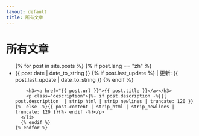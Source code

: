 ```yaml
---
layout: default
title: 所有文章
---
```


<div id="articles">
  <h1>所有文章</h1>
  <ul class="posts noList">
    {% for post in site.posts %}
      {% if post.lang == "zh" %}
      <li>
      	<span class="date">{{ post.date | date_to_string }}</span>
        <!-- add update time -->
        {% if post.last_update %}
        <span class="date"> | 更新: {{ post.last_update | date_to_string }}</span>
        {% endif %}

      	<h3><a href="{{ post.url }}">{{ post.title }}</a></h3>
      	<p class="description">{%- if post.description -%}{{ post.description  | strip_html | strip_newlines | truncate: 120 }}{%- else -%}{{ post.content | strip_html | strip_newlines | truncate: 120 }}{%- endif -%}</p>
      </li>
      {% endif %}
    {% endfor %}
  </ul>
</div>
